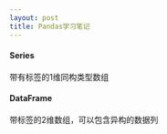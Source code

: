 ```yaml
---
layout: post
title: Pandas学习笔记
---
```


#### Series
带有标签的1维同构类型数组

#### DataFrame
带标签的2维数组，可以包含异构的数据列
